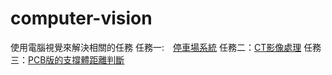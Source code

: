 # computer-vision
使用電腦視覺來解決相關的任務
任務一:　<a href="">停車場系統</a>
任務二：<a href="https://github.com/klanonlyman/computer-vision/blob/main/CV%E5%BD%B1%E5%83%8F%E8%99%95%E7%90%86.cpp">CT影像處理</a>
任務三：<a href="">PCB版的支撐體距離判斷</a>
